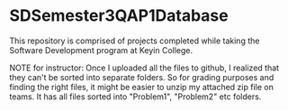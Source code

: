 # SDSemester3QAP1Database
This repository is comprised of projects completed while taking the Software Development program at Keyin College.

NOTE for instructor: Once I uploaded all the files to github, I realized that they can't be sorted into separate folders. So for grading purposes and finding the right files, it might be easier to unzip my attached zip file on teams. It has all files sorted into "Problem1", "Problem2" etc folders.
